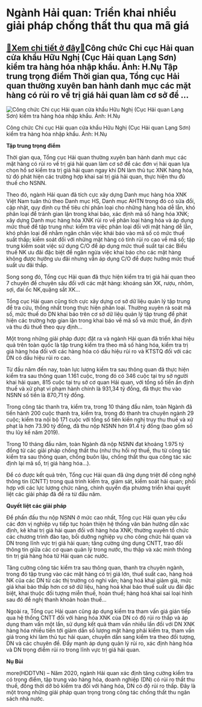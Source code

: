 Ngành Hải quan: Triển khai nhiều giải pháp chống thất thu qua mã giá
====================================================================

[:gift:Xem chi tiết ở đây:gift:](https://hddtvn.com/nganh-hai-quan-trien-khai-nhieu-giai-phap-chong-that-thu-qua-ma-gia/)Công chức Chi cục Hải quan cửa khẩu Hữu Nghị (Cục Hải quan Lạng Sơn) kiểm tra hàng hóa nhập khẩu. Ảnh: H.Nụ Tập trung trọng điểm Thời gian qua, Tổng cục Hải quan thường xuyên ban hành danh mục các mặt hàng có rủi ro về trị giá hải quan làm cơ sở để …
----------------------------------------------------------------------------------------------------------------------------------------------------------------------------------------------------------------------------------------------------------





![Công chức Chi cục Hải quan cửa khẩu Hữu Nghị (Cục Hải quan Lạng Sơn)  kiểm tra hàng hóa nhập khẩu. 	Ảnh: H.Nụ](https://hddtvn.com/wp-content/uploads/2021/01/5102_4-3616_IMG_0757.jpg "Công chức Chi cục Hải quan cửa khẩu Hữu Nghị (Cục Hải quan Lạng Sơn)  kiểm tra hàng hóa nhập khẩu. 	Ảnh: H.Nụ")


Công chức Chi cục Hải quan cửa khẩu Hữu Nghị (Cục Hải quan Lạng Sơn) kiểm tra hàng hóa nhập khẩu. Ảnh: H.Nụ



**Tập trung trọng điểm**


Thời gian qua, Tổng cục Hải quan thường xuyên ban hành danh mục các mặt hàng có rủi ro về trị giá hải quan làm cơ sở để các đơn vị hải quan lựa chọn hồ sơ kiểm tra trị giá hải quan ngay khi DN làm thủ tục XNK hàng hóa, từ đó phát hiện các trường hợp khai sai trị giá hải quan, thực hiện thu đủ thuế cho NSNN.


Theo đó, ngành Hải quan đã tích cực xây dựng Danh mục hàng hóa XNK Việt Nam tuân thủ theo Danh mục HS, Danh mục AHTN trong đó có sửa đổi, cập nhật, quy định cụ thể tiêu chí phân loại cho những hàng hóa dễ lẫn, khó phân loại để tránh gian lận trong khai báo, xác định mã số hàng hóa XNK; xây dựng Danh mục hàng hóa XNK rủi ro về phân loại hàng hóa và áp dụng mức thuế để tập trung như: kiểm tra việc phân loại đối với mặt hàng dễ lẫn, khó phân loại để nhằm ngăn chăn việc khái báo vào mã số có mức thuế suất thấp; kiểm soát đối với những mặt hàng có tính rủi ro cao về mã số; tập trung kiểm soát việc sử dụng C/O để áp dụng mức thuế suất tại các Biểu thuế NK ưu đãi đặc biệt để ngăn ngừa việc khai báo cho các mặt hàng không được hưởng ưu đãi nhưng vẫn áp dụng C/O để được hưởng mức thuế suất ưu đãi thấp.


Song song đó, Tổng cục Hải quan đã thực hiện kiểm tra trị giá hải quan theo 7 chuyên đề chuyên sâu đối với các mặt hàng: khoáng sản XK, rượu, nhôm, sợi, đai ốc NK,quặng sắt XK…


Tổng cục Hải quan cũng tích cực xây dựng cơ sở dữ liệu quản lý tập trung để tra cứu, thống nhất trong thực hiện phân loại. Thường xuyên rà soát mã số, mức thuế do DN khai báo trên cơ sở dữ liệu quản lý tập trung để phát hiện các trường hợp gian lận trong khai báo về mã số và mức thuế, ấn định và thu đủ thuế theo quy định…


Một trong những giải pháp được đặt ra và ngành Hải quan đã triển khai hiệu quả trên toàn quốc là tập trung kiểm tra theo mã số hàng hóa, kiểm tra trị giá hàng hóa đối với các hàng hóa có dấu hiệu rủi ro và KTSTQ đối với các DN có dấu hiệu rủi ro cao.


Từ đầu năm đến nay, toàn lực lượng kiểm tra sau thông quan đã thực hiện kiểm tra sau thông quan 1.161 cuộc, trong đó có 346 cuộc tại trụ sở người khai hải quan, 815 cuộc tại trụ sở cơ quan Hải quan, với tổng số tiền ấn định thuế và xử phạt vi phạm hành chính là 931,34 tỷ đồng, đã thực thu vào NSNN số tiền là 870,71 tỷ đồng.


Trong công tác thanh tra, kiểm tra, trong 10 tháng đầu năm, toàn Ngành đã tiến hành 200 cuộc thanh tra, kiểm tra, trong đó thanh tra chuyên ngành 29 cuộc; kiểm tra nội bộ 171 cuộc với tổng số tiền kiến nghị truy thu thuế và xử phạt là hơn 73.90 tỷ đồng, đã thu nộp NSNN hơn 91.4 tỷ đồng (bao gồm số thu lũy kế năm 2019).


Trong 10 tháng đầu năm, toàn Ngành đã nộp NSNN đạt khoảng 1.975 tỷ đồng từ các giải pháp chống thất thu (như thu hồi nợ thuế, thu từ công tác kiểm tra sau thông quan, chống buôn lậu, chống thất thu qua công tác xác định lại mã số, trị giá hàng hóa…).


Để có được kết quả trên, Tổng cục Hải quan đã ứng dụng triệt để công nghệ thông tin (CNTT) trong quá trình kiểm tra, giám sát, kiểm soát hải quan; phối hợp với các lực lượng chức năng, chính quyền địa phương triển khai quyết liệt các giải pháp đã đề ra từ đầu năm.


**Quyết liệt các giải pháp**


Để phấn đấu thu nộp NSNN ở mức cao nhất, Tổng cục Hải quan yêu cầu các đơn vị nghiệp vụ tiếp tục hoàn thiện hệ thống văn bản hướng dẫn xác định, kê khai trị giá hải quan đối với hàng hóa XNK; thường xuyên tổ chức các chương trình đào tạo, bồi dưỡng nghiệp vụ cho công chức hải quan và DN trong lĩnh vực trị giá hải quan; tăng cường ứng dụng CNTT, trao đổi thông tin giữa các cơ quan quản lý trong nước, thu thập và xác minh thông tin trị giá hàng hóa từ Hải quan các nước.


Tăng cường công tác kiểm tra sau thông quan, thanh tra chuyên ngành, trong đó tập trung vào các mặt hàng có trị giá lớn, thuế suất cao, hàng hoá NK của các DN từ các thị trường có nghi vấn; hàng hoá khai giảm giá, mức giá khai báo thấp hơn cơ sở dữ liệu, hàng hoá khai báo thuế suất ưu đãi đặc biệt, khai thuộc đối tượng miễn thuế, hoàn thuế; hàng hoá khai sai loại hình sau đó đề nghị thanh khoản hoàn thuế…


Ngoài ra, Tổng cục Hải quan cũng áp dụng kiểm tra tham vấn giá gián tiếp qua hệ thống CNTT đối với hàng hóa XNK của DN có độ rủi ro thấp và áp dụng tham vấn một lần, sử dụng kết quả tham vấn nhiều lần đối với DN XNK hàng hóa nhiều tiến tới giảm dần số lượng mặt hàng phải kiểm tra, tham vấn giá trong khi làm thủ tục hải quan, chuyển dần sang kiểm tra theo đối tượng, DN và các chuyên đề. Đẩy mạnh áp dụng quản lý rủi ro, xác định hàng hóa và DN trọng điểm rủi ro trong lĩnh vực trị giá hải quan.




**Nụ Bùi**



more(HDDTVN) – Năm 2020, ngành Hải quan xác định tăng cường kiểm tra có trọng điểm, tập trung vào hàng hóa, doanh nghiệp (DN) có rủi ro thất thu thuế, đồng thời dỡ bỏ kiểm tra đối với hàng hóa, DN có độ rủi ro thấp. Đây là một trong những giải pháp quan trọng trong công tác chống thất thu ngân sách nhà nước.

